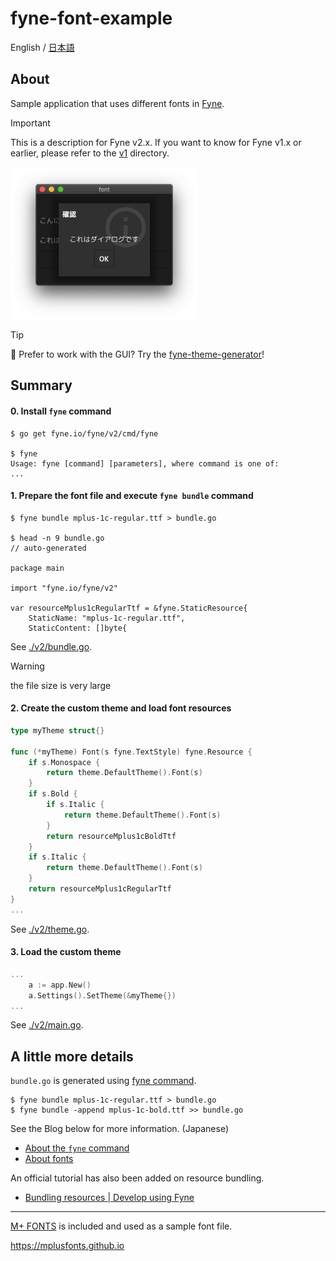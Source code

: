 fyne-font-example
====

English / [日本語](./README_ja.md)

## About

Sample application that uses different fonts in [Fyne](https://fyne.io).

> [!IMPORTANT]
> This is a description for Fyne v2.x. If you want to know for Fyne v1.x or earlier, please refer to the [v1](./v1) directory.

<img src="./resource/image-v2.png" width=300>

> [!TIP]
> 🎨 Prefer to work with the GUI? Try the [fyne-theme-generator](https://github.com/lusingander/fyne-theme-generator)!

## Summary

#### 0. Install `fyne` command

```
$ go get fyne.io/fyne/v2/cmd/fyne

$ fyne
Usage: fyne [command] [parameters], where command is one of:
...
```

#### 1. Prepare the font file and execute `fyne bundle` command

```
$ fyne bundle mplus-1c-regular.ttf > bundle.go

$ head -n 9 bundle.go
// auto-generated

package main

import "fyne.io/fyne/v2"

var resourceMplus1cRegularTtf = &fyne.StaticResource{
	StaticName: "mplus-1c-regular.ttf",
	StaticContent: []byte{
```

See [./v2/bundle.go](./v2/bundle.go).

> [!WARNING]
> the file size is very large

#### 2. Create the custom theme and load font resources

```go
type myTheme struct{}

func (*myTheme) Font(s fyne.TextStyle) fyne.Resource {
	if s.Monospace {
		return theme.DefaultTheme().Font(s)
	}
	if s.Bold {
		if s.Italic {
			return theme.DefaultTheme().Font(s)
		}
		return resourceMplus1cBoldTtf
	}
	if s.Italic {
		return theme.DefaultTheme().Font(s)
	}
	return resourceMplus1cRegularTtf
}
...
```

See [./v2/theme.go](./v2/theme.go).

#### 3. Load the custom theme

```go
...
	a := app.New()
	a.Settings().SetTheme(&myTheme{})
...
```

See [./v2/main.go](./v2/main.go).

## A little more details

`bundle.go` is generated using [fyne command](https://github.com/fyne-io/fyne/tree/master/cmd/fyne).

```
$ fyne bundle mplus-1c-regular.ttf > bundle.go
$ fyne bundle -append mplus-1c-bold.ttf >> bundle.go
```

See the Blog below for more information. (Japanese)

- [About the `fyne` command](https://lusingander.netlify.app/posts/200613-fyne-resourece/)
- [About fonts](https://lusingander.netlify.app/posts/200614-fyne-font/)

An official tutorial has also been added on resource bundling.

- [Bundling resources | Develop using Fyne](https://developer.fyne.io/tutorial/bundle)

----

[M+ FONTS](https://mplusfonts.github.io) is included and used as a sample font file.

https://mplusfonts.github.io
